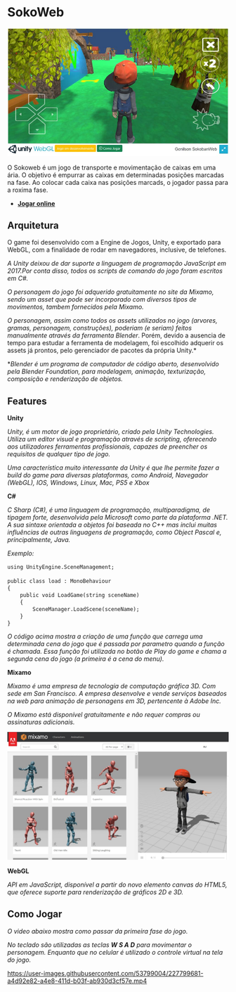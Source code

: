 # SokoWeb

![SokoWeb](./TemplateData/sokoweb.jpg)

O Sokoweb é um jogo de transporte e movimentação de caixas em uma ária. 
O objetivo é empurrar as caixas em determinadas posições marcadas na fase.
Ao colocar cada caixa nas posições marcads, o jogador passa para a roxima fase.

- **[Jogar online](https://genilsonweb.com/sokoweb/)**

## Arquitetura

O game foi desenvolvido com a Engine de Jogos, Unity, e exportado para WebGL, com a finalidade de rodar em navegadores, inclusive, de telefones.

*A Unity deixou de dar suporte a linguagem de programação JavaScript em 2017.Por conta disso, todos os scripts de comando do jogo foram escritos em C#.*

*O personagem do jogo foi adquerido gratuitamente no site da Mixamo, sendo um asset que pode ser incorporado com diversos tipos de movimentos, tambem fornecidos pela Mixamo.*

*O personagem, assim como todos os assets utilizados no jogo (arvores, gramas, personagem, construções), poderiam (e seriam) feitos manualmente através da ferramenta Blender*. Porém, devido a ausencia de tempo para estudar a ferramenta de modelagem, foi escolhido adquerir os assets já prontos, pelo gerenciador de pacotes da própria Unity.*

**Blender é um programa de computador de código aberto, desenvolvido pela Blender Foundation, para modelagem, animação, texturização, composição e renderização de objetos.*

## Features

**Unity**

*Unity, é um motor de jogo proprietário, criado pela Unity Technologies.
Utiliza um editor visual e programação através de scripting, oferecendo aos utilizadores ferramentas profissionais, capazes de preencher os requisitos de qualquer tipo de jogo.*

*Uma característica muito interessante da Unity é que lhe permite fazer a build do game para diversas plataformas, como Android, Navegador (WebGL), IOS, Windows, Linux, Mac, PS5 e Xbox*

**C#**

*C Sharp (C#), é uma linguagem de programação, multiparadigma, de tipagem forte, desenvolvida pela Microsoft como parte da plataforma .NET. A sua sintaxe orientada a objetos foi baseada no C++ mas inclui muitas influências de outras linguagens de programação, como Object Pascal e, principalmente, Java.*

*Exemplo:*
``` 
using UnityEngine.SceneManagement;

public class load : MonoBehaviour
{
    public void LoadGame(string sceneName)
    {
        SceneManager.LoadScene(sceneName);
    }
}
```
*O código acima mostra a criação de uma função que carrega uma determinada cena do jogo que é passada por parametro quando a função é chamada. Essa função foi utilizada no botão de Play do game e chama a segunda cena do jogo (a primeira é a cena do menu).*

**Mixamo**

*Mixamo é uma empresa de tecnologia de computação gráfica 3D. Com sede em San Francisco. A empresa desenvolve e vende serviços baseados na web para animação de personagens em 3D, pertencente à Adobe Inc.*

*O Mixamo está disponível gratuitamente e não requer compras ou assinaturas adicionais.*

![SokoWeb](./TemplateData/personagem.jpg)

**WebGL**

*API em JavaScript, disponível a partir do novo elemento canvas do HTML5, 
que oferece suporte para renderização de gráficos 2D e 3D.*

## Como Jogar

*O video abaixo mostra como passar da primeira fase do jogo.*

*No teclado são utilizadas as teclas **W S A D** para movimentar o personagem. Enquanto que no celular é utilizado o controle virtual na tela do jogo.*

https://user-images.githubusercontent.com/53799004/227799681-a4d92e82-a4e8-411d-b03f-ab930d3cf57e.mp4


